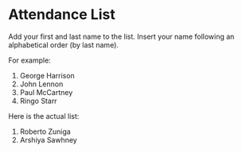 # Attendance List

Add your first and last name to the list. Insert your name following an alphabetical order (by last name).

For example:

1. George Harrison
1. John Lennon
1. Paul McCartney
1. Ringo Starr

Here is the actual list:

1. Roberto Zuniga
2. Arshiya Sawhney
